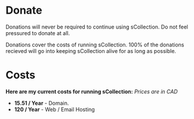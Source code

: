# Donate

Donations will never be required to continue using sCollection. Do not feel pressured to donate at all.

Donations cover the costs of running sCollection. 100% of the donations recieved will go into keeping sCollection alive for as long as possible.

# Costs

**Here are my current costs for running sCollection:**
_Prices are in CAD_

- **15.51 / Year** - Domain.
- **120 / Year** - Web / Email Hosting

